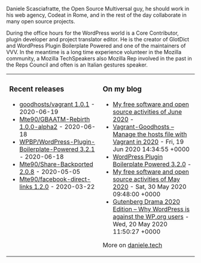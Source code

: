 Daniele Scasciafratte, the Open Source Multiversal guy, he should work in his web agency, Codeat in Rome, and in the rest of the day collaborate in many open source projects.

During the office hours for the WordPress world is a Core Contributor, plugin developer and project translator editor. He is the creator of GlotDict and WordPress Plugin Boilerplate Powered and one of the maintainers of VVV.
In the meantime is a long time experience volunteer in the Mozilla community, a Mozilla TechSpeakers also Mozilla Rep involved in the past in the Reps Council and often is an Italian gestures speaker.

<table><tr><td valign="top">

### Recent releases
<!-- recent_releases starts -->
* [goodhosts/vagrant 1.0.1](https://github.com/goodhosts/vagrant/releases/tag/1.0.1) - 2020-06-19
* [Mte90/GBAATM-Rebirth 1.0.0-alpha2](https://github.com/Mte90/GBAATM-Rebirth/releases/tag/pre-1.0.0-alpha2) - 2020-06-18
* [WPBP/WordPress-Plugin-Boilerplate-Powered 3.2.1](https://github.com/WPBP/WordPress-Plugin-Boilerplate-Powered/releases/tag/3.2.1) - 2020-06-18
* [Mte90/Share-Backported 2.0.8](https://github.com/Mte90/Share-Backported/releases/tag/2.0.8) - 2020-05-05
* [Mte90/facebook-direct-links 1.2.0](https://github.com/Mte90/facebook-direct-links/releases/tag/1.2.0) - 2020-03-22
<!-- recent_releases ends -->
</td><td valign="top">

### On my blog
<!-- blog starts -->
* [My free software and open source activities of June 2020](https://daniele.tech/2020/06/my-free-software-and-open-source-activities-of-june-2020/) - 
* [Vagrant-Goodhosts – Manage the hosts file with Vagrant in 2020](https://daniele.tech/2020/06/vagrant-goodhosts-manage-the-hosts-file-with-vagrant-in-2020/) - Fri, 19 Jun 2020 14:34:55 +0000
* [WordPress Plugin Boilerplate Powered 3.2.0](https://github.com/WPBP/WordPress-Plugin-Boilerplate-Powered/releases/tag/3.2.0) - 
* [My free software and open source activities of May 2020](https://daniele.tech/2020/05/my-free-software-and-open-source-activities-of-may-2020/) - Sat, 30 May 2020 09:48:00 +0000
* [Gutenberg Drama 2020 Edition – Why WordPress is against the WP.org users](https://daniele.tech/2020/05/gutenberg-drama-2020-edition-why-wordpress-is-against-the-wp-org-users/) - Wed, 20 May 2020 11:50:27 +0000
<!-- blog ends -->
More on [daniele.tech](https://daniele.tech/)
</td></tr></table>
